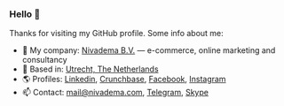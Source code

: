 ### Hello 👋

Thanks for visiting my GitHub profile. Some info about me:

- 🏢 My company: [Nivadema B.V.](https://nivadema.com/) — e-commerce, online marketing and consultancy
- 🎯 Based in: [Utrecht, The Netherlands](https://g.page/Nivadema?gm)
- 🌎 Profiles: [Linkedin](https://www.linkedin.com/in/niek/), [Crunchbase](https://www.crunchbase.com/person/niek-van-der-maas), [Facebook](https://facebook.com/niekvdmaas), [Instagram](https://instagram.com/niekvdmaas/)
- 📫 Contact: [mail@nivadema.com](mailto:mail@nivadema.com), [Telegram](http://t.me/niekvdmaas), [Skype](skype:niekvdmaas?userinfo)